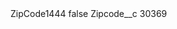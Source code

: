 <?xml version="1.0" encoding="UTF-8"?>
<CustomMetadata xmlns="http://soap.sforce.com/2006/04/metadata" xmlns:xsi="http://www.w3.org/2001/XMLSchema-instance" xmlns:xsd="http://www.w3.org/2001/XMLSchema">
    <label>ZipCode1444</label>
    <protected>false</protected>
    <values>
        <field>Zipcode__c</field>
        <value xsi:type="xsd:string">30369</value>
    </values>
</CustomMetadata>
